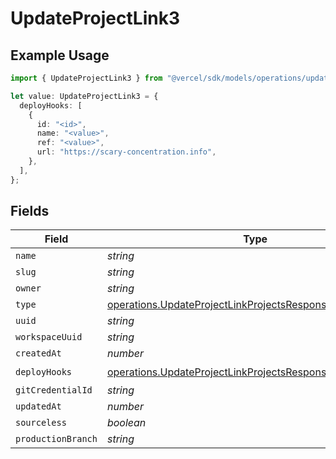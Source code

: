 # UpdateProjectLink3

## Example Usage

```typescript
import { UpdateProjectLink3 } from "@vercel/sdk/models/operations/updateproject.js";

let value: UpdateProjectLink3 = {
  deployHooks: [
    {
      id: "<id>",
      name: "<value>",
      ref: "<value>",
      url: "https://scary-concentration.info",
    },
  ],
};
```

## Fields

| Field                                                                                                                                | Type                                                                                                                                 | Required                                                                                                                             | Description                                                                                                                          |
| ------------------------------------------------------------------------------------------------------------------------------------ | ------------------------------------------------------------------------------------------------------------------------------------ | ------------------------------------------------------------------------------------------------------------------------------------ | ------------------------------------------------------------------------------------------------------------------------------------ |
| `name`                                                                                                                               | *string*                                                                                                                             | :heavy_minus_sign:                                                                                                                   | N/A                                                                                                                                  |
| `slug`                                                                                                                               | *string*                                                                                                                             | :heavy_minus_sign:                                                                                                                   | N/A                                                                                                                                  |
| `owner`                                                                                                                              | *string*                                                                                                                             | :heavy_minus_sign:                                                                                                                   | N/A                                                                                                                                  |
| `type`                                                                                                                               | [operations.UpdateProjectLinkProjectsResponseType](../../models/operations/updateprojectlinkprojectsresponsetype.md)                 | :heavy_minus_sign:                                                                                                                   | N/A                                                                                                                                  |
| `uuid`                                                                                                                               | *string*                                                                                                                             | :heavy_minus_sign:                                                                                                                   | N/A                                                                                                                                  |
| `workspaceUuid`                                                                                                                      | *string*                                                                                                                             | :heavy_minus_sign:                                                                                                                   | N/A                                                                                                                                  |
| `createdAt`                                                                                                                          | *number*                                                                                                                             | :heavy_minus_sign:                                                                                                                   | N/A                                                                                                                                  |
| `deployHooks`                                                                                                                        | [operations.UpdateProjectLinkProjectsResponseDeployHooks](../../models/operations/updateprojectlinkprojectsresponsedeployhooks.md)[] | :heavy_check_mark:                                                                                                                   | N/A                                                                                                                                  |
| `gitCredentialId`                                                                                                                    | *string*                                                                                                                             | :heavy_minus_sign:                                                                                                                   | N/A                                                                                                                                  |
| `updatedAt`                                                                                                                          | *number*                                                                                                                             | :heavy_minus_sign:                                                                                                                   | N/A                                                                                                                                  |
| `sourceless`                                                                                                                         | *boolean*                                                                                                                            | :heavy_minus_sign:                                                                                                                   | N/A                                                                                                                                  |
| `productionBranch`                                                                                                                   | *string*                                                                                                                             | :heavy_minus_sign:                                                                                                                   | N/A                                                                                                                                  |